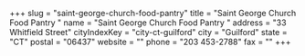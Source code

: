 +++
slug = "saint-george-church-food-pantry"
title = "Saint George Church Food Pantry "
name = "Saint George Church Food Pantry "
address = "33 Whitfield Street"
cityIndexKey = "city-ct-guilford"
city = "Guilford"
state = "CT"
postal = "06437"
website = ""
phone = "203 453-2788"
fax = ""
+++
